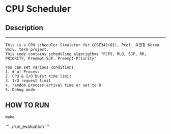 # CPU Scheduler

## Description

---

    This is a CPU scheduler Simulator for COSE341(01), Prof. 유헌창 Korea Univ. term project.
    This code contains scheduling algorigthms "FCFS, MLQ, SJF, RR, PRIORITY, Preempt-SJF, Preempt-Priority"

    You can set various conditions
    1. # of Process
    2. CPU & I/O burst time limit
    3. I/O request limit
    4. random process arrival time or set to 0
    5. Debug mode

## HOW TO RUN

```
make
```

'''
./run_evaluation
'''
